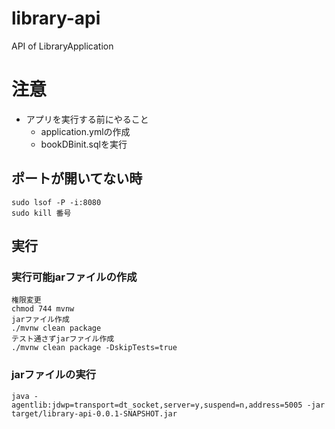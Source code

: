 # library-api
API of LibraryApplication

# 注意
- アプリを実行する前にやること
  - application.ymlの作成
  - bookDBinit.sqlを実行

## ポートが開いてない時
```shell
sudo lsof -P -i:8080
sudo kill 番号
```

## 実行
### 実行可能jarファイルの作成
```
権限変更
chmod 744 mvnw
jarファイル作成
./mvnw clean package
テスト通さずjarファイル作成
./mvnw clean package -DskipTests=true
```
### jarファイルの実行
```
java -agentlib:jdwp=transport=dt_socket,server=y,suspend=n,address=5005 -jar target/library-api-0.0.1-SNAPSHOT.jar
```